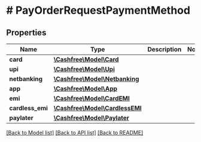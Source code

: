 # # PayOrderRequestPaymentMethod

## Properties

Name | Type | Description | Notes
------------ | ------------- | ------------- | -------------
**card** | [**\Cashfree\Model\Card**](Card.md) |  |
**upi** | [**\Cashfree\Model\Upi**](Upi.md) |  |
**netbanking** | [**\Cashfree\Model\Netbanking**](Netbanking.md) |  |
**app** | [**\Cashfree\Model\App**](App.md) |  |
**emi** | [**\Cashfree\Model\CardEMI**](CardEMI.md) |  |
**cardless_emi** | [**\Cashfree\Model\CardlessEMI**](CardlessEMI.md) |  |
**paylater** | [**\Cashfree\Model\Paylater**](Paylater.md) |  |

[[Back to Model list]](../../README.md#models) [[Back to API list]](../../README.md#endpoints) [[Back to README]](../../README.md)
